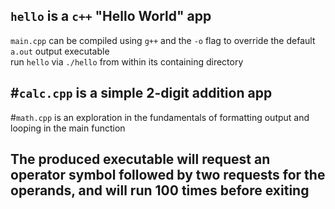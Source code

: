 `hello` is a `c++` "Hello World" app
---
`main.cpp` can be compiled using `g++` and the `-o` flag to override the default `a.out` output executable   
run `hello` via `./hello` from within its containing directory  

#`calc.cpp` is a simple 2-digit addition app
---
#`math.cpp` is an exploration in the fundamentals of formatting output and looping in the main function
## The produced executable will request an operator symbol followed by two requests for the operands, and will run 100 times before exiting
